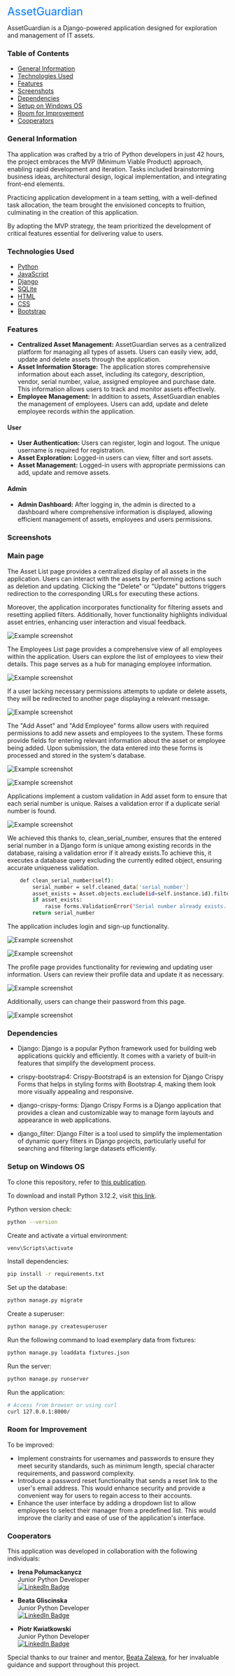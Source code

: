 <span style="font-size: 25px; color: #007bff;"> AssetGuardian</span>

AssetGuardian is a Django-powered application designed for exploration and management of IT assets.

### Table of Contents
* [General Information](#general-information)
* [Technologies Used](#technologies-used)
* [Features](#features)
* [Screenshots](#screenshots)
* [Dependencies](#dependencies)
* [Setup on Windows OS](#setup-on-windows-os)
* [Room for Improvement](#room-for-improvement)
* [Cooperators](#cooperators)


### General Information

Tha application was crafted by a trio of Python developers in just 42 hours, the project embraces the MVP (Minimum Viable Product) approach, enabling rapid development and iteration. Tasks included brainstorming business ideas, architectural design, logical implementation, and integrating front-end elements.

Practicing application development in a team setting, with a well-defined task allocation, the team brought the envisioned concepts to fruition, culminating in the creation of this application.

By adopting the MVP strategy, the team prioritized the development of critical features essential for delivering value to users.

### Technologies Used
- [Python](https://www.python.org/)
- [JavaScript](https://developer.mozilla.org/)
- [Django](https://www.djangoproject.com/)
- [SQLite](https://www.sqlite.org/)
- [HTML](https://en.wikipedia.org/wiki/HTML)
- [CSS](https://en.wikipedia.org/wiki/CSS)
- [Bootstrap](https://getbootstrap.com/)

### Features
- **Centralized Asset Management:** AssetGuardian serves as a centralized platform for managing all types of assets. Users can easily view, add, update and delete assets through the application.
- **Asset Information Storage:** The application stores comprehensive information about each asset, including its category, description, vendor, serial number, value, assigned employee and purchase date. This information allows users to track and monitor assets effectively.
- **Employee Management:** In addition to assets, AssetGuardian enables the management of employees. Users can add, update and delete employee records within the application.


#### User
- **User Authentication:** Users can register, login and logout. The unique username is required for registration.
- **Asset Exploration:** Logged-in users can view, filter and sort assets.
- **Asset Management:** Logged-in users with appropriate permissions can add, update and remove assets.

#### Admin
- **Admin Dashboard:** After logging in, the admin is directed to a dashboard where comprehensive information is displayed, allowing efficient management of assets, employees and users permissions.

### Screenshots

### Main page

The Asset List page provides a centralized display of all assets in the application. Users can interact with the assets by performing actions such as deletion and updating. Clicking the "Delete" or "Update" buttons triggers redirection to the corresponding URLs for executing these actions.

Moreover, the application incorporates functionality for filtering assets and resetting applied filters. Additionally, hover functionality highlights individual asset entries, enhancing user interaction and visual feedback.

![Example screenshot](./static/images/screen1.jpg)

The Employees List page provides a comprehensive view of all employees within the application.
Users can explore the list of employees to view their details.
This page serves as a hub for managing employee information.

![Example screenshot](./static/images/screen8.jpg)

If a user lacking necessary permissions attempts to update or delete assets, they will be redirected to another page displaying a relevant message.

![Example screenshot](./static/images/screen3.jpg)

The "Add Asset" and "Add Employee" forms allow users with required permissions to add new assets and employees to the system.
These forms provide fields for entering relevant information about the asset or employee being added.
Upon submission, the data entered into these forms is processed and stored in the system's database.

![Example screenshot](./static/images/addasset.jpg)

![Example screenshot](./static/images/addemployee.jpg)

Applications implement a custom validation in Add asset form to ensure that each serial number is unique. Raises a validation error if a duplicate serial number is found.

![Example screenshot](./static/images/errorserialno.jpg)

We achieved this thanks to, clean_serial_number, ensures that the entered serial number in a Django form is unique among existing records in the database, raising a validation error if it already exists.To achieve this, it executes a database query excluding the currently edited object, ensuring accurate uniqueness validation.
```bash
    def clean_serial_number(self):
        serial_number = self.cleaned_data['serial_number']
        asset_exists = Asset.objects.exclude(id=self.instance.id).filter(serial_number=serial_number).exists()
        if asset_exists:
            raise forms.ValidationError("Serial number already exists. Please provide a unique serial number.")
        return serial_number

````
The application includes login and sign-up functionality.

![Example screenshot](./static/images/screen6.jpg)

![Example screenshot](./static/images/screen7.jpg)

The profile page provides functionality for reviewing and updating user information.
Users can review their profile data and update it as necessary.

![Example screenshot](./static/images/profile1.jpg)

Additionally, users can change their password from this page.

![Example screenshot](./static/images/changepassword.jpg)


### Dependencies

* Django: Django is a popular Python framework used for building web applications quickly and efficiently. It comes with a variety of built-in features that simplify the development process.

* crispy-bootstrap4: Crispy-Bootstrap4 is an extension for Django Crispy Forms that helps in styling forms with Bootstrap 4, making them look more visually appealing and responsive.

* django-crispy-forms: Django Crispy Forms is a Django application that provides a clean and customizable way to manage form layouts and appearance in web applications.

* django_filter: Django Filter is a tool used to simplify the implementation of dynamic query filters in Django projects, particularly useful for searching and filtering large datasets efficiently.


### Setup on Windows OS
To clone this repository, refer to [this publication](https://docs.github.com/en/repositories/creating-and-managing-repositories/cloning-a-repository).

To download and install Python 3.12.2, visit [this link](https://www.python.org/).

Python version check:
```bash
python --version
```

Create and activate a virtual environment:

```bash
venv\Scripts\activate
```

Install dependencies:

```bash
pip install -r requirements.txt
```
Set up the database:

```bash
python manage.py migrate

```
Create a superuser:

```bash
python manage.py createsuperuser
```

Run the following command to load exemplary data from fixtures:

```bash
python manage.py loaddata fixtures.json
```

Run the server:

```bash
python manage.py runserver
```

Run the application:

```bash
# Access from browser or using curl
curl 127.0.0.1:8000/


```

### Room for Improvement

To be improved:
- Implement constraints for usernames and passwords to ensure they meet security standards, such as minimum length, special character requirements, and password complexity.
- Introduce a password reset functionality that sends a reset link to the user's email address. This would enhance security and provide a convenient way for users to regain access to their accounts.
- Enhance the user interface by adding a dropdown list to allow employees to select their manager from a predefined list. This would improve the clarity and ease of use of the application's interface.

### Cooperators
This application was developed in collaboration with the following individuals: 

- **Irena Połumackanycz**  
  Junior Python Developer  
  [![LinkedIn Badge](https://img.shields.io/badge/LinkedIn-PROFILE-blue)](https://www.linkedin.com/in/irenapolumackanycz/)

- **Beata Gliscinska**  
  Junior Python Developer  
  [![LinkedIn Badge](https://img.shields.io/badge/LinkedIn-PROFILE-blue)](https://www.linkedin.com/in/beatagliscinska/)

- **Piotr Kwiatkowski**  
  Junior Python Developer  
  [![LinkedIn Badge](https://img.shields.io/badge/LinkedIn-PROFILE-blue)](https://www.linkedin.com/in/piotr-kwiatkowski-908950112/)

Special thanks to our trainer and mentor, [Beata Zalewa](https://www.zalnet.pl/), for her invaluable guidance and support throughout this project. 





